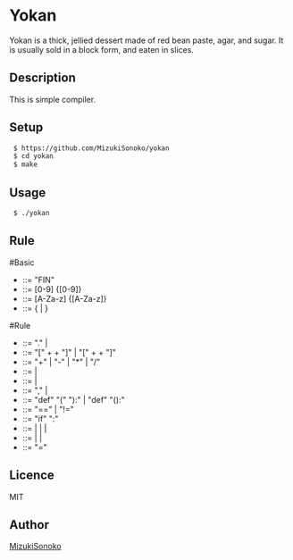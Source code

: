 

Yokan
====

Yokan is a thick, jellied dessert made of red bean paste, agar, and sugar. It is usually sold in a block form, and eaten in slices.

## Description
 This is simple compiler.

## Setup

```bash
 $ https://github.com/MizukiSonoko/yokan
 $ cd yokan
 $ make
 ```

## Usage

```bash
 $ ./yokan
```

## Rule
 
#Basic

 - <FIN> ::= "FIN" 
 - <NUMBER> ::= [0-9] {[0-9]}
 - <CHAR>   ::= [A-Za-z] {[A-Za-z]}
 - <Name>   ::= <CHAR> {<NUMBER> | <CHAR>}

#Rule

 - <Number> ::= <NUMBER> "." <NUMBER> | <NUMBER>
 - <List> ::= "[" + <Identifire> + "]" | "[" + <ListVariableDecl> + "]"
 - <Operator> ::= "+" | "-" | "*" | "/"
 - <BinaryExpr> ::= <Identifire> <Operator> <BinaryExpr> | <Identifire> <Operator> <Identifire>
 - <Identifire> ::= <Number> | <Name>
 - <ListVariableDecl> ::= <RightValue> "," <RightValue> | <RightValue>
 - <FunctionDecl> ::= "def" <Name> "(" <ListVariableDecl> "):" <FIN> |  "def" <Name> "():" <FIN>
 - <ConditionExpr> ::= <Identifire> "==" <Identifire> | <Identifire> "!=" <Identifire>
 - <IfStatement> ::= "if" <ConditionExpr> ":" <FIN>
 - <Statement> ::= <VariableDecl> | <IfStatement> | <FunctionDecl> | <FIN>
 - <RightValue> ::= <BinaryExpr> | <Identifire> | <List>
 - <VariableDecl> ::= <Name> "=" <RightValue>

## Licence

MIT

## Author

[MizukiSonoko](https://github.com/MizukiSonoko)


